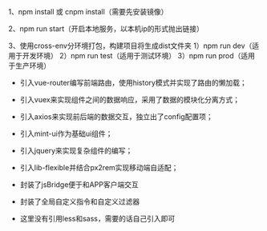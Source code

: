 1、npm install 或 cnpm install（需要先安装镜像）

2、npm run start（开启本地服务，以本机ip的形式抛出链接）

3、使用cross-env分环境打包，构建项目将生成dist文件夹
1）npm run dev（适用于开发环境）
2）npm run test（适用于测试环境）
3）npm run prod（适用于生产环境）


* 引入vue-router编写前端路由，使用history模式并实现了路由的懒加载；

* 引入vuex来实现组件之间的数据响应，采用了数据的模块化分离方式；

* 引入axios来实现前后端的数据交互，独立出了config配置项；

* 引入mint-ui作为基础ui组件；

* 引入jquery来实现复杂组件的编写；

* 引入lib-flexible并结合px2rem实现移动端自适配；

* 封装了jsBridge便于和APP客户端交互

* 封装了全局自定义指令和自定义过滤器

* 这里没有引用less和sass，需要的话自己引入即可
